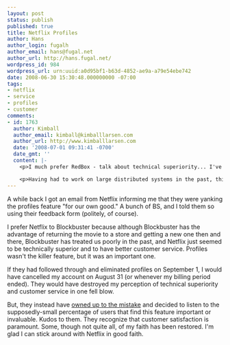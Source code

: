 ```yaml
---
layout: post
status: publish
published: true
title: Netflix Profiles
author: Hans
author_login: fugalh
author_email: hans@fugal.net
author_url: http://hans.fugal.net/
wordpress_id: 984
wordpress_url: urn:uuid:a0d95bf1-b63d-4852-ae9a-a79e54ebe742
date: 2008-06-30 15:30:48.000000000 -07:00
tags:
- netflix
- service
- profiles
- customer
comments:
- id: 1763
  author: Kimball
  author_email: kimball@kimballlarsen.com
  author_url: http://www.kimballlarsen.com
  date: '2008-07-01 09:31:41 -0700'
  date_gmt: ''
  content: |-
    <p>I much prefer RedBox - talk about technical superiority... I've been sitting in the parking lot of a grocery store using free wifi from a nearby coffee shop to to surf the RedBox website and place a movie on hold.  I then close the laptop, walk the 20 feet to the redbox machine, swipe my credit card and the movie just pops out.</p>

    <p>Having had to work on large distributed systems in the past, this is pretty slick.</p>
---
```

<p>A while back I got an email from Netflix informing me that they were yanking the profiles feature "for our own good." A bunch of BS, and I told them so using their feedback form (politely, of course).</p>

<p>I prefer Netflix to Blockbuster because although Blockbuster has the advantage of returning the movie to a store and getting a new one then and there, Blockbuster has treated us poorly in the past, and Netflix just seemed to be technically superior and to have better customer service. Profiles wasn't the killer feature, but it was an important one.</p>

<p>If they had followed through and eliminated profiles on September 1, I would have cancelled my account on August 31 (or whenever my billing period ended). They would have destroyed my perception of technical superiority and customer service in one fell blow.</p>

<p>But, they instead have <a href="http://blog.netflix.com/2008/06/profiles-feature-not-going-away.html">owned up to the mistake</a> and decided to listen to the supposedly-small percentage of users that find this feature important or invaluable. Kudos to them. They recognize that customer satisfaction is paramount. Some, though not quite all, of my faith has been restored. I'm glad I can stick around with Netflix in good faith.</p>
